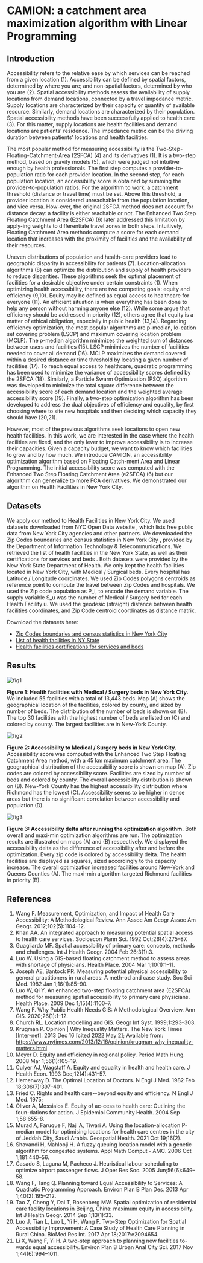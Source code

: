 # CAMION: a catchment area maximization algorithm with Linear Programming

## Introduction

Accessibility refers to the relative ease by which services can be reached from a given location (1). Accessibility can be defined by spatial factors, determined by where you are; and non-spatial factors, determined by who you are (2). Spatial accessibility methods assess the availability of supply locations from demand locations, connected by a travel impedance metric. Supply locations are characterized by their capacity or quantity of available resource. Similarly, demand locations are characterized by their population.
Spatial accessibility methods have been successfully applied to health care (3). For this matter, supply locations are health facilities and demand locations are patients’ residence. The impedance metric can be the driving duration between patients’ locations and health facilities.

The most popular method for measuring accessibility is the Two-Step-Floating-Catchment-Area (2SFCA) (4) and its derivatives (1). It is a two-step method, based on gravity models (5), which were judged not intuitive enough by health professionals. The first step computes a provider-to-population ratio for each provider location. In the second step, for each population location, an accessibility score is obtained by summing the provider-to-population ratios. For the algorithm to work, a catchment threshold (distance or travel time) must be set. Above this threshold, a provider location is considered unreachable from the population location, and vice versa. How-ever, the original 2SFCA method does not account for distance decay: a facility is either reachable or not. The Enhanced Two Step Floating Catchment Area (E2SFCA) (6) later addressed this limitation by apply-ing weights to differentiate travel zones in both steps. Intuitively, Floating Catchment Area methods compute a score for each demand location that increases with the proximity of facilities and the availability of their resources.

Uneven distributions of population and health-care providers lead to geographic disparity in accessibility for patients (7). Location-allocation algorithms (8) can optimize the distribution and supply of health providers to reduce disparities. These algorithms seek the optimal placement of facilities for a desirable objective under certain constraints (1). When optimizing health accessibility, there are two competing goals: equity and efficiency (9,10). Equity may be defined as equal access to healthcare for everyone (11). An efficient situation is when everything has been done to help any person without harming anyone else (12). While some argue that efficiency should be addressed in priority (12), others agree that equity is a matter of ethical obligation, especially in public health (13,14).
Regarding efficiency optimization, the most popular algorithms are p-median, lo-cation set covering problem (LSCP) and maximum covering location problem (MCLP). The p-median algorithm minimizes the weighted sum of distances between users and facilities (15). LSCP minimizes the number of facilities needed to cover all demand (16). MCLP maximizes the demand covered within a desired distance or time threshold by locating a given number of facilities (17).
To reach equal access to healthcare, quadratic programming has been used to  minimize the variance of accessibility scores defined by the 2SFCA (18). Similarly, a Particle Swarm Optimization (PSO) algorithm was developed to minimize the total square difference between the accessibility score of each demand location and the weighted average accessibility score (19). Finally, a two-step optimization algorithm has been developed to address the dual objectives of efficiency and equality, by first choosing where to site new hospitals and then deciding which capacity they should have (20,21).

However, most of the previous algorithms seek locations to open new health facilities. In this work, we are interested in the case where the health facilities are fixed, and the only lever to improve accessibility is to increase their capacities. Given a capacity budget, we want to know which facilities to grow and by how much. We introduce CAMION, an accessibility optimization algorithm based on Floating Catch-ment Area and Linear Programming. The initial accessibility score was computed with the Enhanced Two Step Floating Catchment Area (e2SFCA) (6) but our algorithm can generalize to more FCA derivatives. We demonstrated our algorithm on Health Facilities in New York City.

## Datasets

We apply our method to Health Facilities in New York City. We used datasets downloaded from NYC Open Data website , which lists free public data from New York City agencies and other partners. We downloaded the Zip Codes boundaries and census statistics in New York City , provided by the Department of Information Technology & Telecommunications. We retrieved the list of health facilities  in the New York State, as well as their certifications for services and beds  . Both datasets were provided by the New York State Department of Health. We only kept the health facilities located in New York City, with Medical / Surgical beds. Every hospital has Latitude / Longitude coordinates. We used Zip Codes polygons centroids as reference point to compute the travel between Zip Codes and hospitals.
We used the Zip code population as P_i, to encode the demand variable. The supply variable S_u was the number of Medical / Surgery bed for each Health Facility u. We used the geodesic (straight) distance between health facilities coordinates, and Zip Code centroid coordinates as distance matrix.

Download the datasets here:

- [Zip Codes boundaries and census statistics in New York City](https://data.beta.nyc/dataset/nyc-zip-code-tabulation-areas/resource/894e9162-871c-4552-a09c-c6915d8783fb)
- [List of health facilities in NY State](https://health.data.ny.gov/Health/Health-Facility-General-Information/vn5v-hh5r)
- [Health facilities certifications for services and beds](https://health.data.ny.gov/Health/Health-Facility-Certification-Information/2g9y-7kqm)


## Results

![fig1](./results/figures/fig1.png)

**Figure 1: Health facilities with Medical / Surgery beds in New York City.** We included 55 facilities with a total of 13,443 beds. Map (A) shows the geographical location of the facilities, colored by county, and sized by number of beds. The distribution of the number of beds is shown on (B). The top 30 facilities with the highest number of beds are listed on (C) and colored by county. The largest facilities are in New-York County.

![fig2](./results/figures/fig2.png)

**Figure 2: Accessibility to Medical / Surgery beds in New York City.** Accessibility score was computed with the Enhanced Two Step Floating Catchment Area method, with a 45 km maximum catchment area. The geographical distribution of the accessibility score is shown on map (A). Zip codes are colored by accessibility score. Facilities are sized by number of beds and colored by county. The overall accessibility distribution is shown on (B). New-York County has the highest accessibility distribution where Richmond has the lowest (C). Accessibility seems to be higher in dense areas but there is no significant correlation between accessibility and population (D).

![fig3](./results/figures/fig3.png)

**Figure 3: Accessibility delta after running the optimization algorithm.** Both overall and maxi-min optimization algorithms are run. The optimization results are illustrated on maps (A) and (B) respectively. We displayed the accessibility delta as the difference of accessibility after and before the optimization. Every zip code is colored by accessibility delta. The health facilities are displayed as squares, sized accordingly to the capacity increase. The overall optimization increased facilities around New-York and Queens Counties (A). The maxi-min algorithm targeted Richmond facilities in priority (B).

## References

1.  Wang F. Measurement, Optimization, and Impact of Health Care Accessibility: A Methodological Review. Ann Assoc Am Geogr Assoc Am Geogr. 2012;102(5):1104–12.
2. 	Khan AA. An integrated approach to measuring potential spatial access to health care services. Socioecon Plann Sci. 1992 Oct;26(4):275–87.
3. 	Guagliardo MF. Spatial accessibility of primary care: concepts, methods and challenges. Int J Health Geogr. 2004 Feb 26;3(1):3.
4. 	Luo W. Using a GIS-based floating catchment method to assess areas with shortage of physicians. Health Place. 2004 Mar 1;10(1):1–11.
5. 	Joseph AE, Bantock PR. Measuring potential physical accessibility to general practitioners in rural areas: A meth-od and case study. Soc Sci Med. 1982 Jan 1;16(1):85–90.
6. 	Luo W, Qi Y. An enhanced two-step floating catchment area (E2SFCA) method for measuring spatial accessibility to primary care physicians. Health Place. 2009 Dec 1;15(4):1100–7.
7. 	Wang F. Why Public Health Needs GIS: A Methodological Overview. Ann GIS. 2020;26(1):1–12.
8. 	Church RL. Location modelling and GIS. Geogr Inf Syst. 1999;1:293–303.
9. 	Krugman P. Opinion | Why Inequality Matters. The New York Times [Inter-net]. 2013 Dec 16 [cited 2022 May 2]; Available from: https://www.nytimes.com/2013/12/16/opinion/krugman-why-inequality-matters.html
10. Meyer D. Equity and efficiency in regional policy. Period Math Hung. 2008 Mar 1;56(1):105–19.
11. Culyer AJ, Wagstaff A. Equity and equality in health and health care. J Health Econ. 1993 Dec;12(4):431–57.
12. Hemenway D. The Optimal Location of Doctors. N Engl J Med. 1982 Feb 18;306(7):397–401.
13. Fried C. Rights and health care--beyond equity and efficiency. N Engl J Med. 1975;
14. Oliver A, Mossialos E. Equity of ac-cess to health care: Outlining the foun-dations for action. J Epidemiol Community Health. 2004 Sep 1;58:655–8.
15. Murad A, Faruque F, Naji A, Tiwari A. Using the location-allocation P-median model for optimising locations for health care centres in the city of Jeddah City, Saudi Arabia. Geospatial Health. 2021 Oct 19;16(2).
16. Shavandi H, Mahlooji H. A fuzzy queuing location model with a genetic algorithm for congested systems. Appl Math Comput - AMC. 2006 Oct 1;181:440–56.
17. Casado S, Laguna M, Pacheco J. Heuristical labour scheduling to optimize airport passenger flows. J Oper Res Soc. 2005 Jun;56(6):649–58.
18. Wang F, Tang Q. Planning toward Equal Accessibility to Services: A Quadratic Programming Approach. Environ Plan B Plan Des. 2013 Apr 1;40(2):195–212.
19. Tao Z, Cheng Y, Dai T, Rosenberg MW. Spatial optimization of residential care facility locations in Beijing, China: maximum equity in accessibility. Int J Health Geogr. 2014 Sep 1;13(1):33.
20. Luo J, Tian L, Luo L, Yi H, Wang F. Two-Step Optimization for Spatial Accessibility Improvement: A Case Study of Health Care Planning in Rural China. BioMed Res Int. 2017 Apr 18;2017:e2094654.
21. Li X, Wang F, Yi H. A two-step approach to planning new facilities to-wards equal accessibility. Environ Plan B Urban Anal City Sci. 2017 Nov 1;44(6):994–1011.
